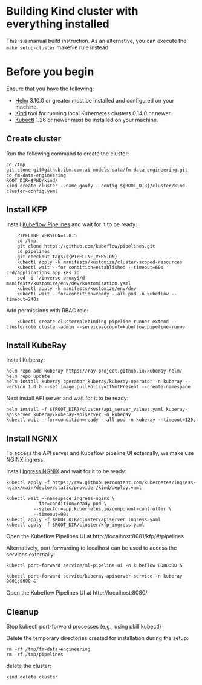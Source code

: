 # Building Kind cluster with everything installed

This is a manual build instruction. As an alternative, you can execute the `make setup-cluster` makefile rule instead.

# Before you begin

Ensure that you have the following:

- [Helm](https://helm.sh/) 3.10.0 or greater must be installed and configured on your machine.
- [Kind](https://kind.sigs.k8s.io/) tool for running local Kubernetes clusters 0.14.0 or newer.
- [Kubectl](https://kubernetes.io/docs/tasks/tools/#kubectl) 1.26 or newer must be installed on your machine.


## Create cluster

Run the following command to create the cluster:

```shell
cd /tmp
git clone git@github.ibm.com:ai-models-data/fm-data-engineering.git
cd fm-data-engineering
ROOT_DIR=$PWD/kind/
kind create cluster --name goofy --config ${ROOT_DIR}/cluster/kind-cluster-config.yaml
```

## Install KFP

Install [Kubeflow Pipelines](https://www.kubeflow.org/docs/components/pipelines/v1/installation/standalone-deployment/#deploying-kubeflow-pipelines) and wait for it to be ready:

```shell
    PIPELINE_VERSION=1.8.5
    cd /tmp
	git clone https://github.com/kubeflow/pipelines.git
	cd pipelines
	git checkout tags/${PIPELINE_VERSION}
	kubectl apply -k manifests/kustomize/cluster-scoped-resources
	kubectl wait --for condition=established --timeout=60s crd/applications.app.k8s.io
	sed -i '/inverse-proxy$/d' manifests/kustomize/env/dev/kustomization.yaml
    kubectl apply -k manifests/kustomize/env/dev
    kubectl wait --for=condition=ready --all pod -n kubeflow --timeout=240s
```
Add permissions with RBAC role:
```shell
    kubectl create clusterrolebinding pipeline-runner-extend --clusterrole cluster-admin --serviceaccount=kubeflow:pipeline-runner
```

## Install KubeRay

Install Kuberay:

```shell
helm repo add kuberay https://ray-project.github.io/kuberay-helm/
helm repo update
helm install kuberay-operator kuberay/kuberay-operator -n kuberay --version 1.0.0 --set image.pullPolicy=IfNotPresent --create-namespace 
```

Next install API server and wait for it to be ready:

```shell
helm install -f ${ROOT_DIR}/cluster/api_server_values.yaml kuberay-apiserver kuberay/kuberay-apiserver -n kuberay
kubectl wait --for=condition=ready --all pod -n kuberay --timeout=120s
```

## Install NGNIX

To access the API server and Kubeflow pipeline UI externally, we make use NGINX ingress.

Install [Ingress NGNIX](https://kind.sigs.k8s.io/docs/user/ingress/#ingress-nginx) and wait for it to be ready:

```shell
kubectl apply -f https://raw.githubusercontent.com/kubernetes/ingress-nginx/main/deploy/static/provider/kind/deploy.yaml

kubectl wait --namespace ingress-nginx \
          --for=condition=ready pod \
          --selector=app.kubernetes.io/component=controller \
          --timeout=90s
kubectl apply -f $ROOT_DIR/cluster/apiserver_ingress.yaml
kubectl apply -f $ROOT_DIR/cluster/kfp_ingress.yaml
```

Open the Kubeflow Pipelines UI at  http://localhost:8081/kfp/#/pipelines

Alternatively, port forwarding to localhost can be used to access the services externally:

```shell
kubectl port-forward service/ml-pipeline-ui -n kubeflow 8080:80 &

kubectl port-forward service/kuberay-apiserver-service -n kuberay 8081:8888 &
```

Open the Kubeflow Pipelines UI at http://localhost:8080/

## Cleanup

Stop kubectl port-forward processes (e.g., using pkill kubectl)

Delete the temporary directories created for installation during the setup:

```shell
rm -rf /tmp/fm-data-engineering
rm -rf /tmp/pipelines
```

delete the cluster:

```shell
kind delete cluster
```